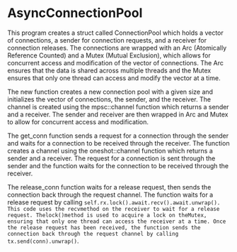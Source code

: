 # AsyncConnectionPool

This program creates a struct called ConnectionPool which holds a vector of connections, a sender for connection requests, and a receiver for connection releases. The connections are wrapped with an Arc (Atomically Reference Counted) and a Mutex (Mutual Exclusion), which allows for concurrent access and modification of the vector of connections. The Arc ensures that the data is shared across multiple threads and the Mutex ensures that only one thread can access and modify the vector at a time.

The new function creates a new connection pool with a given size and initializes the vector of connections, the sender, and the receiver. The channel is created using the mpsc::channel function which returns a sender and a receiver. The sender and receiver are then wrapped in Arc and Mutex to allow for concurrent access and modification.

The get_conn function sends a request for a connection through the sender and waits for a connection to be received through the receiver. The function creates a channel using the oneshot::channel function which returns a sender and a receiver. The request for a connection is sent through the sender and the function waits for the connection to be received through the receiver.

The release_conn function waits for a release request, then sends the connection back through the request channel. The function waits for a release request by calling `self.rx.lock().await.recv().await.unwrap(). This code uses the recvmethod on the receiver to wait for a release request. Thelock()method is used to acquire a lock on theMutex, ensuring that only one thread can access the receiver at a time. Once the release request has been received, the function sends the connection back through the request channel by calling tx.send(conn).unwrap()`.
